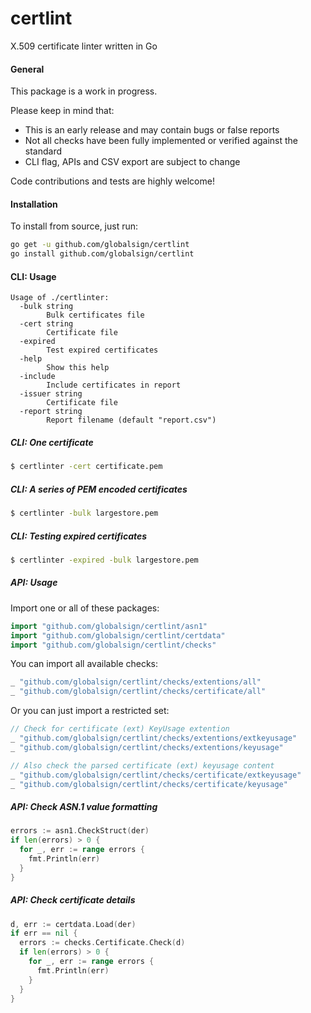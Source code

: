 # certlint
X.509 certificate linter written in Go

#### General
This package is a work in progress.

Please keep in mind that:
- This is an early release and may contain bugs or false reports
- Not all checks have been fully implemented or verified against the standard
- CLI flag, APIs and CSV export are subject to change

Code contributions and tests are highly welcome!

#### Installation

To install from source, just run:
```bash
go get -u github.com/globalsign/certlint
go install github.com/globalsign/certlint
```

#### CLI: Usage
```
Usage of ./certlinter:
  -bulk string
        Bulk certificates file
  -cert string
        Certificate file
  -expired
        Test expired certificates
  -help
        Show this help
  -include
        Include certificates in report
  -issuer string
        Certificate file
  -report string
        Report filename (default "report.csv")
```

##### CLI: One certificate
```bash
$ certlinter -cert certificate.pem
```

##### CLI: A series of PEM encoded certificates
```bash
$ certlinter -bulk largestore.pem
```

##### CLI: Testing expired certificates
```bash
$ certlinter -expired -bulk largestore.pem
```

##### API: Usage
Import one or all of these packages:

```go
import "github.com/globalsign/certlint/asn1"
import "github.com/globalsign/certlint/certdata"
import "github.com/globalsign/certlint/checks"
```

You can import all available checks:
```go
_ "github.com/globalsign/certlint/checks/extentions/all"
_ "github.com/globalsign/certlint/checks/certificate/all"
```

Or you can just import a restricted set:
```go
// Check for certificate (ext) KeyUsage extention
_ "github.com/globalsign/certlint/checks/extentions/extkeyusage"
_ "github.com/globalsign/certlint/checks/extentions/keyusage"

// Also check the parsed certificate (ext) keyusage content
_ "github.com/globalsign/certlint/checks/certificate/extkeyusage"
_ "github.com/globalsign/certlint/checks/certificate/keyusage"
```

##### API: Check ASN.1 value formatting
```go
errors := asn1.CheckStruct(der)
if len(errors) > 0 {
  for _, err := range errors {
    fmt.Println(err)
  }
}
```

##### API: Check certificate details
```go
d, err := certdata.Load(der)
if err == nil {
  errors := checks.Certificate.Check(d)
  if len(errors) > 0 {
    for _, err := range errors {
      fmt.Println(err)
    }
  }
}
```

